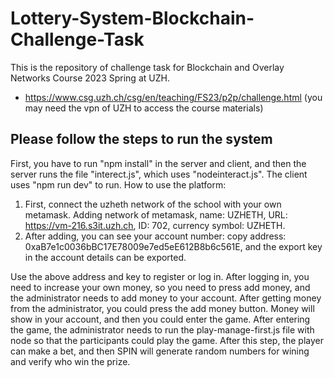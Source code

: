 # Lottery-System-Blockchain-Challenge-Task
This is the repository of challenge task for Blockchain and Overlay Networks Course 2023 Spring at UZH.
* https://www.csg.uzh.ch/csg/en/teaching/FS23/p2p/challenge.html (you may need the vpn of UZH to access the course materials)
## Please follow the steps to run the system
First, you have to run "npm install" in the server and client, and then the server runs the file "interect.js", which uses "nodeinteract.js". The client uses "npm run dev" to run.
How to use the platform:
1. First, connect the uzheth network of the school with your own metamask.
Adding network of metamask, name: UZHETH, URL: https://vm-216.s3it.uzh.ch, ID: 702, currency symbol: UZHETH.
2. After adding, you can see your account number: copy address: 0xaB7e1c0036bBC17E78009e7ed5eE612B8b6c561E, and the export key in the account details can be exported.

Use the above address and key to register or log in. After logging in, you need to increase your own money, so you need to press add money, and the administrator needs to add money to your account. After getting money from the administrator, you could press the add money button. Money will show in your account, and then you could enter the game. After entering the game, the administrator needs to run the play-manage-first.js file with node so that the participants could play the game. After this step, the player can make a bet, and then SPIN will generate random numbers for wining and verify who win the prize.

